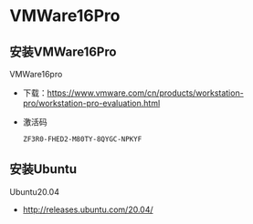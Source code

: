 # VMWare16Pro



## 安装VMWare16Pro

VMWare16pro 

- 下载：https://www.vmware.com/cn/products/workstation-pro/workstation-pro-evaluation.html

- 激活码

  ```
  ZF3R0-FHED2-M80TY-8QYGC-NPKYF
  ```

  

## 安装Ubuntu

Ubuntu20.04

- http://releases.ubuntu.com/20.04/
